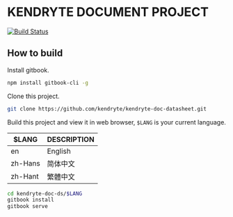 # KENDRYTE DOCUMENT PROJECT

[![Build Status](https://travis-ci.org/kendryte/kendryte-doc-datasheet.svg)](https://travis-ci.org/kendryte/kendryte-doc-datasheet)

## How to build

Install gitbook.

```bash
npm install gitbook-cli -g
```

Clone this project.

```bash
git clone https://github.com/kendryte/kendryte-doc-datasheet.git
```

Build this project and view it in web browser, ``$LANG`` is your current language.

| \$LANG  | DESCRIPTION |
| ------- | ----------- |
| en      | English     |
| zh-Hans | 简体中文    |
| zh-Hant | 繁體中文    |

```bash
cd kendryte-doc-ds/$LANG
gitbook install
gitbook serve
```
